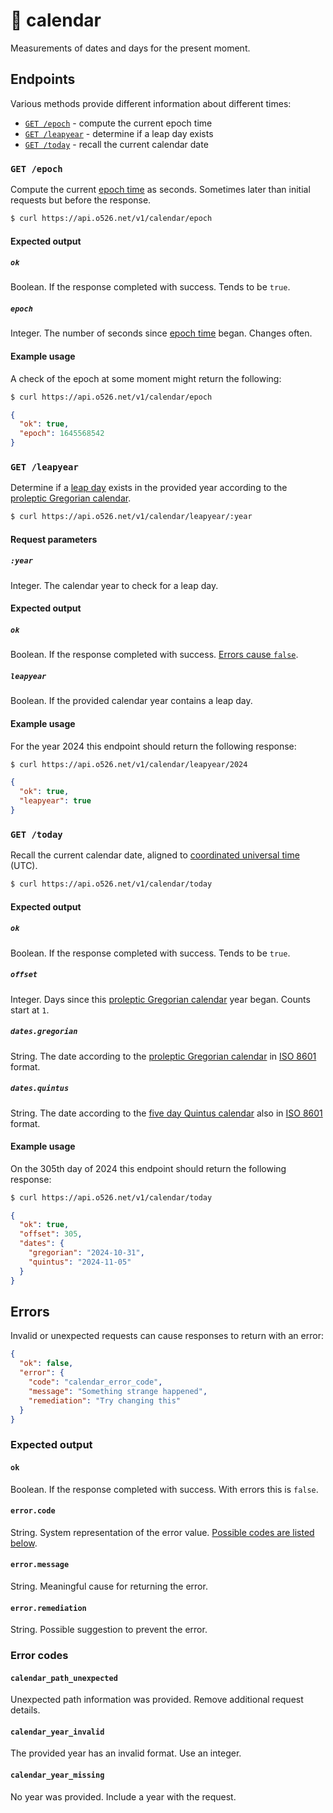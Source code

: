 # 📆 calendar

Measurements of dates and days for the present moment.

## Endpoints

Various methods provide different information about different times:

- [`GET /epoch`](#get-epoch) - compute the current epoch time
- [`GET /leapyear`](#get-leapyear) - determine if a leap day exists
- [`GET /today`](#get-today) - recall the current calendar date

### `GET /epoch`

Compute the current [epoch time][epoch] as seconds. Sometimes later than initial
requests but before the response.

```sh
$ curl https://api.o526.net/v1/calendar/epoch
```

#### Expected output

##### `ok`

Boolean. If the response completed with success. Tends to be `true`.

##### `epoch`

Integer. The number of seconds since [epoch time][epoch] began. Changes often.

#### Example usage

A check of the epoch at some moment might return the following:

```sh
$ curl https://api.o526.net/v1/calendar/epoch
```

```json
{
  "ok": true,
  "epoch": 1645568542
}
```

### `GET /leapyear`

Determine if a [leap day][leapyear] exists in the provided year according to the
[proleptic Gregorian calendar][gregorian].

```sh
$ curl https://api.o526.net/v1/calendar/leapyear/:year
```

#### Request parameters

##### `:year`

Integer. The calendar year to check for a leap day.

#### Expected output

##### `ok`

Boolean. If the response completed with success. [Errors cause `false`][errors].

##### `leapyear`

Boolean. If the provided calendar year contains a leap day.

#### Example usage

For the year 2024 this endpoint should return the following response:

```sh
$ curl https://api.o526.net/v1/calendar/leapyear/2024
```

```json
{
  "ok": true,
  "leapyear": true
}
```

### `GET /today`

Recall the current calendar date, aligned to [coordinated universal time][utc]
(UTC).

```sh
$ curl https://api.o526.net/v1/calendar/today
```

#### Expected output

##### `ok`

Boolean. If the response completed with success. Tends to be `true`.

##### `offset`

Integer. Days since this [proleptic Gregorian calendar][gregorian] year began.
Counts start at `1`.

##### `dates.gregorian`

String. The date according to the [proleptic Gregorian calendar][gregorian] in
[ISO 8601][8601] format.

##### `dates.quintus`

String. The date according to the [five day Quintus calendar][quintus] also in
[ISO 8601][8601] format.

#### Example usage

On the 305th day of 2024 this endpoint should return the following response:

```sh
$ curl https://api.o526.net/v1/calendar/today
```

```json
{
  "ok": true,
  "offset": 305,
  "dates": {
    "gregorian": "2024-10-31",
    "quintus": "2024-11-05"
  }
}
```

## Errors

Invalid or unexpected requests can cause responses to return with an error:

```json
{
  "ok": false,
  "error": {
    "code": "calendar_error_code",
    "message": "Something strange happened",
    "remediation": "Try changing this"
  }
}
```

### Expected output

#### `ok`

Boolean. If the response completed with success. With errors this is `false`.

#### `error.code`

String. System representation of the error value. [Possible codes are listed
below][error-codes].

#### `error.message`

String. Meaningful cause for returning the error.

#### `error.remediation`

String. Possible suggestion to prevent the error.

### Error codes

#### `calendar_path_unexpected`

Unexpected path information was provided. Remove additional request details.

#### `calendar_year_invalid`

The provided year has an invalid format. Use an integer.

#### `calendar_year_missing`

No year was provided. Include a year with the request.

[8601]: https://en.wikipedia.org/wiki/ISO_8601
[epoch]: https://en.wikipedia.org/wiki/Epoch_(computing)
[error-codes]: #error-codes
[errors]: #errors
[gregorian]: https://en.wikipedia.org/wiki/Proleptic_Gregorian_calendar
[leapyear]: https://en.wikipedia.org/wiki/Leap_year
[quintus]: https://o526.net/blog/post/five-day-week
[utc]: https://en.wikipedia.org/wiki/Coordinated_Universal_Time
